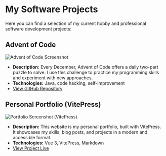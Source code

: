 # My Software Projects

Here you can find a selection of my current hobby and professional software development projects:

## Advent of Code

![Advent of Code Screenshot](/images/adventofcode_screenshot.webp)

- **Description:** Every December, Advent of Code offers a daily two-part puzzle to solve. I use this challenge to practice my programming skills and experiment with new approaches.
- **Technologies:** Java, code hacking, self-improvement
- [View GitHub Repository](https://github.com/Chris-GW/Advent-of-Code)

## Personal Portfolio (VitePress)

![Portfolio Screenshot (VitePress)](/images/portfolio_vitepress.webp)

- **Description:** This website is my personal portfolio, built with VitePress. It showcases my skills, blog posts, and projects in a modern and accessible format.
- **Technologies:** Vue 3, VitePress, Markdown
- [View Project Live](https://ckramer.ddns.net)
